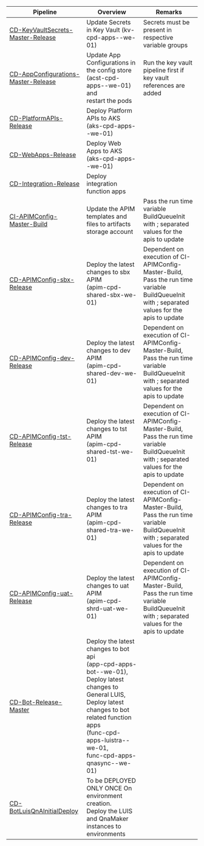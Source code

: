 
|  Pipeline| Overview  | Remarks|
|--|--|--|
| [CD-KeyVaultSecrets-Master-Release](https://dev.azure.com/TASMUCP/TASMU%20Central%20Platform/_build?definitionId=337) |Update Secrets in Key Vault (kv-cpd-apps-<env>-we-01) | Secrets must be present in respective variable groups|
|[CD-AppConfigurations-Master-Release](https://dev.azure.com/TASMUCP/TASMU%20Central%20Platform/_build?definitionId=406)| Update App Configurations in the config store (acst-cpd-apps-<env>-we-01) and<br> restart the pods| Run the key vault pipeline first if key vault references are added |
|[CD-PlatformAPIs-Release](https://dev.azure.com/TASMUCP/TASMU%20Central%20Platform/_build?definitionId=141)| Deploy Platform APIs to AKS<br> (aks-cpd-apps-<env>-we-01)|
|[CD-WebApps-Release](https://dev.azure.com/TASMUCP/TASMU%20Central%20Platform/_build?definitionId=130)| Deploy Web Apps to AKS<br> (aks-cpd-apps-<env>-we-01)|
|[CD-Integration-Release](https://dev.azure.com/TASMUCP/TASMU%20Central%20Platform/_build?definitionId=301)|Deploy integration function apps|
|[CI-APIMConfig-Master-Build](https://dev.azure.com/TASMUCP/TASMU%20Central%20Platform/_build?definitionId=570)| Update the APIM templates and files to artifacts storage account| Pass the run time variable BuildQueueInit with ; separated values for the apis to update|
|[CD-APIMConfig-sbx-Release](https://dev.azure.com/TASMUCP/TASMU%20Central%20Platform/_build?definitionId=571)| Deploy the latest changes to sbx APIM<br> (apim-cpd-shared-sbx-we-01)| Dependent on execution of CI-APIMConfig-Master-Build, <br> Pass the run time variable BuildQueueInit with ; separated values for the apis to update|
|[CD-APIMConfig-dev-Release](https://dev.azure.com/TASMUCP/TASMU%20Central%20Platform/_build?definitionId=572)| Deploy the latest changes to dev APIM<br> (apim-cpd-shared-dev-we-01)| Dependent on execution of CI-APIMConfig-Master-Build, <br> Pass the run time variable BuildQueueInit with ; separated values for the apis to update|
|[CD-APIMConfig-tst-Release](https://dev.azure.com/TASMUCP/TASMU%20Central%20Platform/_build?definitionId=573)| Deploy the latest changes to tst APIM<br> (apim-cpd-shared-tst-we-01)| Dependent on execution of CI-APIMConfig-Master-Build, <br> Pass the run time variable BuildQueueInit with ; separated values for the apis to update|
|[CD-APIMConfig-tra-Release](https://dev.azure.com/TASMUCP/TASMU%20Central%20Platform/_build?definitionId=574)| Deploy the latest changes to tra APIM<br> (apim-cpd-shared-tra-we-01)| Dependent on execution of CI-APIMConfig-Master-Build, <br> Pass the run time variable BuildQueueInit with ; separated values for the apis to update|
|[CD-APIMConfig-uat-Release](https://dev.azure.com/TASMUCP/TASMU%20Central%20Platform/_build?definitionId=575)| Deploy the latest changes to uat APIM<br> (apim-cpd-shrd-uat-we-01)| Dependent on execution of CI-APIMConfig-Master-Build, <br> Pass the run time variable BuildQueueInit with ; separated values for the apis to update|
|[CD-Bot-Release-Master](https://dev.azure.com/TASMUCP/TASMU%20Central%20Platform/_build?definitionId=293&_a=summary)| Deploy the latest changes to bot api<br> (app-cpd-apps-bot-<env>-we-01),<br>Deploy latest changes to General LUIS,<br> Deploy latest changes to bot related function apps<br>(func-cpd-apps-luistra-<env>-we-01,<br> func-cpd-apps-qnasync-<env>-we-01)| |
|[CD-BotLuisQnAInitialDeploy](https://dev.azure.com/TASMUCP/TASMU%20Central%20Platform/_build?definitionId=542&_a=summary)| To be DEPLOYED ONLY ONCE On environment creation.<br> Deploy the LUIS and QnaMaker instances to environments ||





